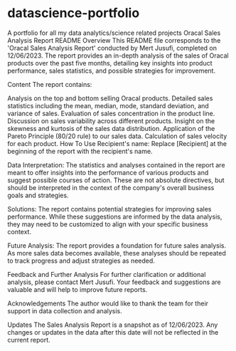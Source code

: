 # datascience-portfolio
A portfolio for all my data analytics/science related projects 
Oracal Sales Analysis Report README
Overview
This README file corresponds to the 'Oracal Sales Analysis Report' conducted by Mert Jusufi, completed on 12/06/2023. The report provides an in-depth analysis of the sales of Oracal products over the past five months, detailing key insights into product performance, sales statistics, and possible strategies for improvement.

Content
The report contains:

Analysis on the top and bottom selling Oracal products.
Detailed sales statistics including the mean, median, mode, standard deviation, and variance of sales.
Evaluation of sales concentration in the product line.
Discussion on sales variability across different products.
Insight on the skewness and kurtosis of the sales data distribution.
Application of the Pareto Principle (80/20 rule) to our sales data.
Calculation of sales velocity for each product.
How To Use
Recipient's name: Replace [Recipient] at the beginning of the report with the recipient's name.

Data Interpretation: The statistics and analyses contained in the report are meant to offer insights into the performance of various products and suggest possible courses of action. These are not absolute directives, but should be interpreted in the context of the company's overall business goals and strategies.

Solutions: The report contains potential strategies for improving sales performance. While these suggestions are informed by the data analysis, they may need to be customized to align with your specific business context.

Future Analysis: The report provides a foundation for future sales analysis. As more sales data becomes available, these analyses should be repeated to track progress and adjust strategies as needed.

Feedback and Further Analysis
For further clarification or additional analysis, please contact Mert Jusufi. Your feedback and suggestions are valuable and will help to improve future reports.

Acknowledgements
The author would like to thank the team for their support in data collection and analysis.

Updates
The Sales Analysis Report is a snapshot as of 12/06/2023. Any changes or updates in the data after this date will not be reflected in the current report.
